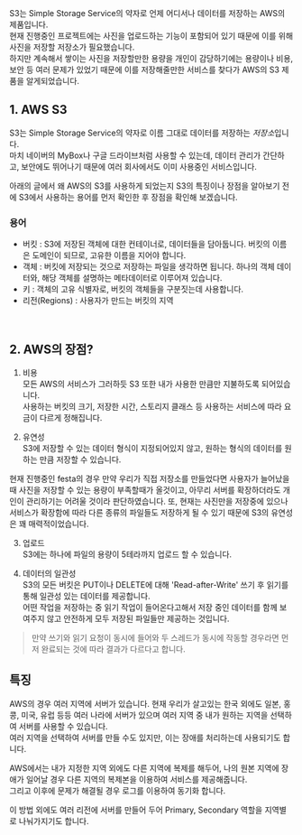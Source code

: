 
S3는 Simple Storage Service의 약자로 언제 어디서나 데이터를 저장하는 AWS의 제품입니다.<br>
현재 진행중인 프로젝트에는 사진을 업로드하는 기능이 포함되어 있기 때문에 이를 위해 사진을 저장할 저장소가 필요했습니다.<br>
하지만 계속해서 쌓이는 사진을 저장할만한 용량을 개인이 감당하기에는 용량이나 비용, 보안 등 여러 문제가 있었기 때문에 이를 저장해줄만한 서비스를 찾다가 AWS의 S3 제품을 알게되었습니다.

## 1. AWS S3

S3는 Simple Storage Service의 약자로 이름 그대로 데이터를 저장하는 *저장소*입니다.<br>
마치 네이버의 MyBox나 구글 드라이브처럼 사용할 수 있는데, 데이터 관리가 간단하고, 보안에도 뛰어나기 때문에 여러 회사에서도 이미 사용중인 서비스입니다.

아래의 글에서 왜 AWS의 S3를 사용하게 되었는지 S3의 특징이나 장점을 알아보기 전에 S3에서 사용하는 용어를 먼저 확인한 후 장점을 확인해 보겠습니다.

### 용어

- 버킷 : S3에 저장된 객체에 대한 컨테이너로, 데이터들을 담아둡니다. 버킷의 이름은 도메인이 되므로, 고유한 이름을 지어야 합니다.
- 객체 : 버킷에 저장되는 것으로 저장하는 파일을 생각하면 됩니다. 하나의 객체 데이터와, 해당 객체를 설명하는 메타데이터로 이루어져 있습니다.
- 키 : 객체의 고유 식별자로, 버킷의 객체들을 구분짓는데 사용합니다.
- 리전(Regions) : 사용자가 만드는 버킷의 지역

<br>

## 2. AWS의 장점?

1. 비용<br>
모든 AWS의 서비스가 그러하듯 S3 또한 내가 사용한 만큼만 지불하도록 되어있습니다.<br>
사용하는 버킷의 크기, 저장한 시간, 스토리지 클래스 등 사용하는 서비스에 따라 요금이 다르게 정해집니다.

2. 유연성<br>
S3에 저장할 수 있는 데이터 형식이 지정되어있지 않고, 원하는 형식의 데이터를 원하는 만큼 저장할 수 있습니다.

현재 진행중인 festa의 경우 만약 우리가 직접 저장소를 만들었다면 사용자가 늘어났을 때 사진을 저장할 수 있는 용량이 부족할때가 올것이고, 아무리 서버를 확장하더라도 개인이 관리하기는 어려울 것이라 판단하였습니다. 또, 현재는 사진만을 저장중에 있으나 서비스가 확장함에 따라 다른 종류의 파일들도 저장하게 될 수 있기 때문에 S3의 유연성은 꽤 매력적이었습니다. 

3. 업로드<br>
S3에는 하나에 파일의 용량이 5테라까지 업로드 할 수 있습니다.

4. 데이터의 일관성<br>
S3의 모든 버킷은 PUT이나 DELETE에 대해 'Read-after-Write' 쓰기 후 읽기를 통해 일관성 있는 데이터를 제공합니다.<br>
어떤 작업을 저장하는 중 읽기 작업이 들어온다고해서 저장 중인 데이터를 함께 보여주지 않고 안전하게 모두 저장된 파일들만 제공하는 것입니다.<br>
> 만약 쓰기와 읽기 요청이 동시에 들어와 두 스레드가 동시에 작동할 경우라면 먼저 완료되는 것에 따라 결과가 다르다고 합니다.


## 특징






AWS의 경우 여러 지역에 서버가 있습니다. 현재 우리가 살고있는 한국 외에도 일본, 홍콩, 미국, 유럽 등등 여러 나라에 서버가 있으며 여러 지역 중 내가 원하는 지역을 선택하여 서버를 사용할 수 있습니다.<br>
여러 지역을 선택하여 서버를 만들 수도 있지만, 이는 장애를 처리하는데 사용되기도 합니다.

AWS에서는 내가 지정한 지역 외에도 다른 지역에 복제를 해두어, 나의 원본 지역에 장애가 일어날 경우 다른 지역의 복제본을 이용하여 서비스를 제공해줍니다.<br>
그리고 이후에 문제가 해결될 경우 로그를 이용하여 동기화 합니다.

이 방법 외에도 여러 리전에 서버를 만들어 두어 Primary, Secondary 역할을 지역별로 나눠가지기도 합니다.
